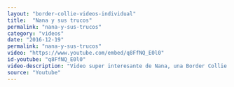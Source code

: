 ```yaml
---
layout: "border-collie-videos-individual"
title:  "Nana y sus trucos"
permalink: "nana-y-sus-trucos"
category: "videos"
date: "2016-12-19"
permalink: "nana-y-sus-trucos"
video: "https://www.youtube.com/embed/q8FfNQ_E0l0"
id-youtube: "q8FfNQ_E0l0"
video-description: "Video super interesante de Nana, una Border Collie que consigue hacer un millón de trucos gracias a refuerzos positivos. Disfruta del video! Puedes ver mas aventuras de Nana en: http://nanabordercollie.blogspot.fr/"
source: "Youtube"
---
```

